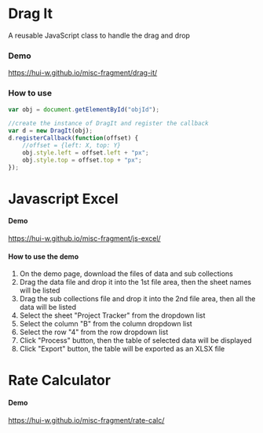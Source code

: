 
# Drag It
A reusable JavaScript class to handle the drag and drop

### Demo
https://hui-w.github.io/misc-fragment/drag-it/

### How to use
```js
var obj = document.getElementById("objId");

//create the instance of DragIt and register the callback
var d = new DragIt(obj);
d.registerCallback(function(offset) {
    //offset = {left: X, top: Y}
    obj.style.left = offset.left + "px";
    obj.style.top = offset.top + "px";
});
```

# Javascript Excel

#### Demo
https://hui-w.github.io/misc-fragment/js-excel/

#### How to use the demo
1. On the demo page, download the files of data and sub collections
2. Drag the data file and drop it into the 1st file area, then the sheet names will be listed
3. Drag the sub collections file and drop it into the 2nd file area, then all the data will be listed
4. Select the sheet "Project Tracker" from the dropdown list
5. Select the column "B" from the column dropdown list
6. Select the row "4" from the row dropdown list
7. Click "Process" button, then the table of selected data will be displayed
8. Click "Export" button, the table will be exported as an XLSX file

# Rate Calculator

#### Demo
https://hui-w.github.io/misc-fragment/rate-calc/